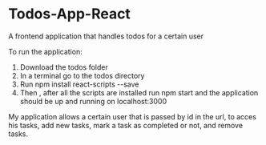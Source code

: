 # Todos-App-React
A frontend application that handles todos for a certain user

To run the application:

1. Download the todos folder
2. In a terminal go to the todos directory
3. Run npm install react-scripts --save
4. Then , after all the scripts are installed run npm start and the application should be up and running on localhost:3000

My application allows a certain user that is passed by id in the url, to acces his tasks, add new tasks, mark a task as completed or not, and remove tasks. 
